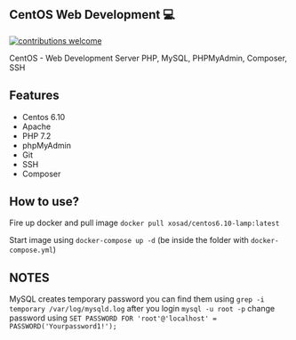 ## CentOS Web Development 💻

[![contributions welcome](https://img.shields.io/badge/contributions-welcome-brightgreen.svg?style=flat)](https://github.com/xosad/centos6.10-lamp/issues)

CentOS - Web Development Server PHP, MySQL, PHPMyAdmin, Composer, SSH

## Features
<ul>
<li>Centos 6.10</li>
<li>Apache</li>
<li>PHP 7.2</li>
<li>phpMyAdmin</li>
<li>Git</li>
<li>SSH</li>
<li>Composer</li>
</ul>

## How to use?
Fire up docker and pull image `docker pull xosad/centos6.10-lamp:latest`

Start image using `docker-compose up -d` (be inside the folder with `docker-compose.yml`)

## NOTES
MySQL creates temporary password you can find them using `grep -i temporary /var/log/mysqld.log` after you login `mysql -u root -p` change password using `SET PASSWORD FOR 'root'@'localhost' = PASSWORD('Yourpassword1!');`
